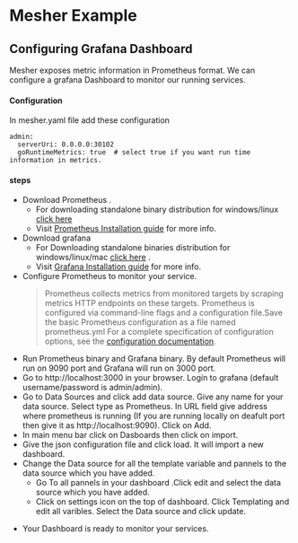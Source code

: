 # Mesher Example


## Configuring Grafana Dashboard 
Mesher exposes metric information in Prometheus format. We can configure a grafana Dashboard to monitor our running services.


#### **Configuration** 
 In mesher.yaml file add these configuration
 ```
 admin:
   serverUri: 0.0.0.0:30102 
   goRuntimeMetrics: true  # select true if you want run time information in metrics.
 ```

#### **steps**
  - Download Prometheus .
    * For downloading standalone binary distribution for windows/linux [click here](https://prometheus.io/download/)
    * Visit [Prometheus Installation guide](https://prometheus.io/docs/prometheus/latest/installation/) for more info. 
  - Download grafana 
    * For  Downloading standalone binaries distribution for windows/linux/mac  [click here](https://grafana.com/grafana/download) .
    * Visit [Grafana Installation guide](http://docs.grafana.org/installation/) for more info.
 - Configure Prometheus to monitor your service.
    > Prometheus collects metrics from monitored targets by scraping metrics HTTP endpoints on these targets.
Prometheus is configured via command-line flags and a configuration file.Save the basic Prometheus configuration as a file named prometheus.yml
For a complete specification of configuration options, see the [configuration documentation](https://prometheus.io/docs/prometheus/latest/configuration/configuration/).
- Run Prometheus binary and Grafana binary. By default Prometheus will run on 9090 port and Grafana will run on 3000 port.
- Go to http://localhost:3000 in your browser. Login to grafana (default username/password is admin/admin).
- Go to Data Sources and click add data source. Give any name for your data source. 
Select type as Prometheus. In URL field give address where prometheus is running (If you are running locally on deafult port then give it as http://localhost:9090).  Click on Add.
- In main menu bar click on Dasboards then click on import. 
- Give the json configuration file and click load. It will import a new dashboard.
- Change the Data source for all the template variable and pannels to the data source which you have added.
   * Go To all pannels in your dashboard .Click edit and select the data source which you have added.
   * Click on settings icon on the top of dashboard. Click Templating and edit all varibles. Select the Data source and click update.
   
* Your Dashboard is ready to monitor your services.
 
